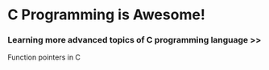 # C Programming is Awesome!

### Learning more advanced topics of C programming language >>
Function pointers in C

